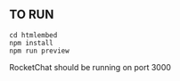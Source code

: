 ## TO RUN
```
cd htmlembed
npm install
npm run preview
```
RocketChat should be running on port 3000
